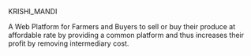 KRISHI_MANDI

A Web Platform for Farmers and Buyers to sell or buy their produce at affordable rate by providing a common platform and thus increases their profit by removing intermediary cost.
